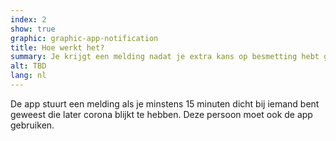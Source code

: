 ```yaml
---
index: 2
show: true
graphic: graphic-app-notification
title: Hoe werkt het?
summary: Je krijgt een melding nadat je extra kans op besmetting hebt gelopen
alt: TBD
lang: nl
---
```


De app stuurt een melding als je minstens 15 minuten dicht bij iemand bent geweest die later corona blijkt te hebben. Deze persoon moet ook de app gebruiken.
